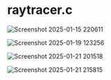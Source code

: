 # raytracer.c

![Screenshot 2025-01-15 220611](https://github.com/user-attachments/assets/2a524a96-f0c6-4e3f-81a8-f06d06922224)

![Screenshot 2025-01-19 123256](https://github.com/user-attachments/assets/fd54d941-e295-4b8a-81cd-66cd5a6e6b24)

![Screenshot 2025-01-21 201518](https://github.com/user-attachments/assets/37985a8f-83e9-4804-aece-67dd9c5069a5)

![Screenshot 2025-01-21 215815](https://github.com/user-attachments/assets/ff3fc4ef-2b66-4253-9301-e6c4a22d5157)
